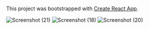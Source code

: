 This project was bootstrapped with [Create React App](https://github.com/facebook/create-react-app).

![Screenshot (21)](https://user-images.githubusercontent.com/53819899/68180581-4483d080-ffba-11e9-89a1-213b31e40516.png)
![Screenshot (18)](https://user-images.githubusercontent.com/53819899/68180584-49488480-ffba-11e9-8fe4-7761c43f2be8.png)
![Screenshot (20)](https://user-images.githubusercontent.com/53819899/68180597-52d1ec80-ffba-11e9-8125-5d83d34e73f1.png)

